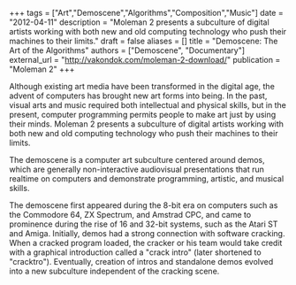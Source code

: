 +++
tags = ["Art","Demoscene","Algorithms","Composition","Music"]
date = "2012-04-11"
description = "Moleman 2 presents a subculture of digital artists working with both new and old computing technology who push their machines to their limits."
draft = false
aliases = []
title = "Demoscene: The Art of the Algorithms"
authors = ["Demoscene", "Documentary"]
external_url = "http://vakondok.com/moleman-2-download/"
publication = "Moleman 2"
+++

Although existing art media have been transformed in the digital age, the advent of computers has brought new art forms into being. In the past, visual arts and music required both intellectual and physical skills, but in the present, computer programming permits people to make art just by using their minds. Moleman 2 presents a subculture of digital artists working with both new and old computing technology who push their machines to their limits.

The demoscene is a computer art subculture centered around demos, which are generally non-interactive audiovisual presentations that run realtime on computers and demonstrate programming, artistic, and musical skills.

The demoscene first appeared during the 8-bit era on computers such as the Commodore 64, ZX Spectrum, and Amstrad CPC, and came to prominence during the rise of 16 and 32-bit systems, such as the Atari ST and Amiga. Initially, demos had a strong connection with software cracking. When a cracked program loaded, the cracker or his team would take credit with a graphical introduction called a "crack intro" (later shortened to "cracktro"). Eventually, creation of intros and standalone demos evolved into a new subculture independent of the cracking scene.
